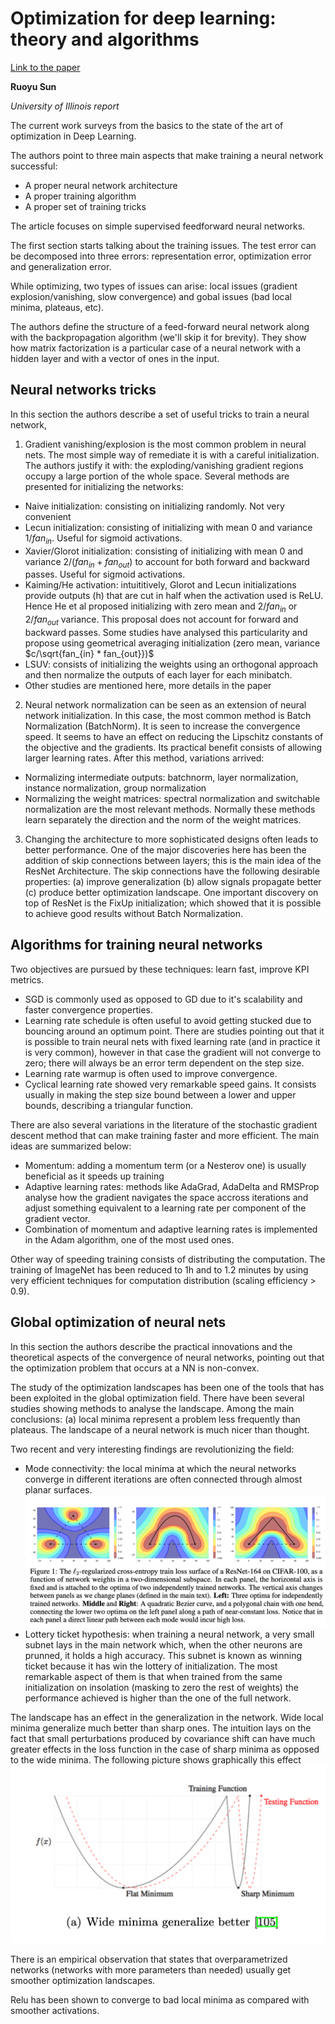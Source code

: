 # Optimization for deep learning: theory and algorithms

[Link to the paper](https://arxiv.org/abs/1912.08957)

**Ruoyu Sun**

*University of Illinois report*

The current work surveys from the basics to the state of the art of optimization in Deep Learning.

The authors point to three main aspects that make training a neural network successful:
- A proper neural network architecture
- A proper training algorithm
- A proper set of training tricks

The article focuses on simple supervised feedforward neural networks.

The first section starts talking about the training issues. The test error can be decomposed into three errors: representation error, optimization error and generalization error.

While optimizing, two types of issues can arise: local issues (gradient explosion/vanishing, slow convergence) and gobal issues (bad local minima, plateaus, etc).

The authors define the structure of a feed-forward neural network along with the backpropagation algorithm (we'll skip it for brevity). They show how matrix factorization is a particular case of a neural network with a hidden layer and with a vector of ones in the input.

## Neural networks tricks
In this section the authors describe a set of useful tricks to train a neural network,
1. Gradient vanishing/explosion is the most common problem in neural nets. The most simple way of remediate it is with a careful initialization. The authors justify it with: the exploding/vanishing gradient regions occupy a large portion of the whole space. Several methods are presented for initializing the networks:
- Naive initialization: consisting on initializing randomly. Not very convenient
- Lecun initialization: consisting of initializing with mean 0 and variance $1/fan_{in}$. Useful for sigmoid activations.
- Xavier/Glorot initialization: consisting of initializing with mean 0 and variance $2/(fan_{in} + fan_{out})$ to account for both forward and backward passes. Useful for sigmoid activations.
- Kaiming/He activation: intuititively, Glorot and Lecun initializations provide outputs (h) that are cut in half when the activation used is ReLU. Hence He et al proposed initializing with zero mean and $2/fan_{in}$ or $2/fan_{out}$ variance. This proposal does not account for forward and backward passes. Some studies have analysed this particularity and propose using geometrical averaging initialization (zero mean, variance $c/\sqrt{fan_{in} * fan_{out}})$
- LSUV: consists of initializing the weights using an orthogonal approach and then normalize the outputs of each layer for each minibatch.
- Other studies are mentioned here, more details in the paper

2. Neural network normalization can be seen as an extension of neural network initialization. In this case, the most common method is Batch Normalization (BatchNorm). It is seen to increase the convergence speed. It seems to have an effect on reducing the Lipschitz constants of the objective and the gradients. Its practical benefit consists of allowing larger learning rates. After this method, variations arrived:
- Normalizing intermediate outputs: batchnorm, layer normalization, instance normalization, group normalization
- Normalizing the weight matrices: spectral normalization and switchable normalization are the most relevant methods. Normally these methods learn separately the direction and the norm of the weight matrices.

3. Changing the architecture to more sophisticated designs often leads to better performance. One of the major discoveries here has been the addition of skip connections between layers; this is the main idea of the ResNet Architecture. The skip connections have the following desirable properties: (a) improve generalization (b) allow signals propagate better (c) produce better optimization landscape. One important discovery on top of ResNet is the FixUp initialization; which showed that it is possible to achieve good results without Batch Normalization.

## Algorithms for training neural networks
Two objectives are pursued by these techniques: learn fast, improve KPI metrics.

- SGD is commonly used as opposed to GD due to it's scalability and faster convergence properties.
- Learning rate schedule is often useful to avoid getting stucked due to bouncing around an optimum point. There are studies pointing out that it is possible to train neural nets with fixed learning rate (and in practice it is very common), however in that case the gradient will not converge to zero; there will always be an error term dependent on the step size.
- Learning rate warmup is often used to improve convergence.
- Cyclical learning rate showed very remarkable speed gains. It consists usually in making the step size bound between a lower and upper bounds, describing a triangular function.

There are also several variations in the literature of the stochastic gradient descent method that can make training faster and more efficient. The main ideas are summarized below:
- Momentum: adding a momentum term (or a Nesterov one) is usually beneficial as it speeds up training
- Adaptive learning rates: methods like AdaGrad, AdaDelta and RMSProp analyse how the gradient navigates the space accross iterations and adjust something equivalent to a learning rate per component of the gradient vector.
- Combination of momentum and adaptive learning rates is implemented in the Adam algorithm, one of the most used ones.

Other way of speeding training consists of distributing the computation. The training of ImageNet has been reduced to 1h and to 1.2 minutes by using very efficient techniques for computation distribution (scaling efficiency > 0.9).

## Global optimization of neural nets
In this section the authors describe the practical innovations and the theoretical aspects of the convergence of neural networks, pointing out that the optimization problem that occurs at a NN is non-convex.

The study of the optimization landscapes has been one of the tools that has been exploited in the global optimization field. There have been several studies showing methods to analyse the landscape. Among the main conclusions: (a) local minima represent a problem less frequently than plateaus. The landscape of a neural network is much nicer than thought.

Two recent and very interesting findings are revolutionizing the field:
- Mode connectivity: the local minima at which the neural networks converge in different iterations are often connected through almost planar surfaces.
![](sun2019/mode_connectivity.png)
- Lottery ticket hypothesis: when training a neural network, a very small subnet lays in the main network which, when the other neurons are prunned, it holds a high accuracy. This subnet is known as winning ticket because it has win the lottery of initialization. The most remarkable aspect of them is that when trained from the same initialization on insolation (masking to zero the rest of weights) the performance achieved is higher than the one of the full network.

The landscape has an effect in the generalization in the network. Wide local minima generalize much better than sharp ones. The intuition lays on the fact that small perturbations produced by covariance shift can have much greater effects in the loss function in the case of sharp minima as opposed to the wide minima. The following picture shows graphically this effect
![](sun2019/landscape_generalization.png)

There is an empirical observation that states that overparametrized networks (networks with more parameters than needed) usually get smoother optimization landscapes.

Relu has been shown to converge to bad local minima as compared with smoother activations.

